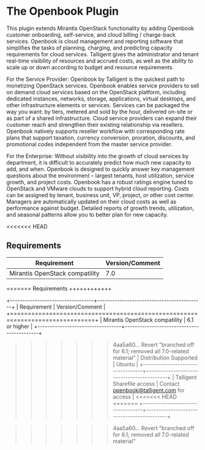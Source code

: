 The Openbook Plugin
===================

This plugin extends Mirantis OpenStack functionality by adding Openbook customer
onboarding, self-service, and cloud billing / charge-back services. Openbook is cloud
management and reporting software that simplifies the tasks of planning, charging,
and predicting capacity requirements for cloud services.  Talligent gives the
administrator and tenant real-time visibility of resources and accrued costs, as well
as the ability to scale up or down according to budget and resource requirements.

For the Service Provider:  Openbook by Talligent is the quickest path to monetizing
OpenStack services.  Openbook enables service providers to sell on demand cloud services
based on the OpenStack platform, including dedicated instances, networks, storage,
applications, virtual desktops, and other infrastructure elements or services.  Services
can be packaged the way you want:  by tiers, metered and sold by the hour, delivered
on-site or as part of a shared infrastructure. Cloud service providers can expand their
customer reach and strengthen their existing relationship via resellers. Openbook natively
supports reseller workflow with corresponding rate plans that support taxation, currency
conversion, proration, discounts, and promotional codes independent from the master
service provider.

For the Enterprise: Without visibility into the growth of cloud services by department,
it is difficult to accurately predict how much new capacity to add, and when.  Openbook
is designed to quickly answer key management questions about the environment – largest
tenants, host utilization, service growth, and project costs.  Openbook has a robust
ratings engine tuned to OpenStack and VMware clouds to support hybrid cloud reporting.
Costs can be assigned by tenant, business unit, VP, project, or other cost center.
Managers are automatically updated on their cloud costs as well as performance against
budget.  Detailed reports of growth trends, utilization, and seasonal patterns allow
you to better plan for new capacity.

<<<<<<< HEAD
## Requirements
| Requirement                      | Version/Comment                           |
|----------------------------------|-------------------------------------------|
| Mirantis OpenStack compatility   | 7.0                                       |
=======
Requirements
++++++++++++

+----------------------------------+-------------------------------------------+
| Requirement                      | Version/Comment                           |
+==================================+===========================================+
| Mirantis OpenStack compatility   | 6.1 or higher                             |
+----------------------------------+-------------------------------------------+
>>>>>>> 4aa5a60... Revert "branched off for 6.1; removed all 7.0-related material"
| Distribution Supported           | Ubuntu                                    |
+----------------------------------+-------------------------------------------+
| Talligent Sharefile access       | Contact openbook@talligent.com for access |
<<<<<<< HEAD
=======
+----------------------------------+-------------------------------------------+

>>>>>>> 4aa5a60... Revert "branched off for 6.1; removed all 7.0-related material"
